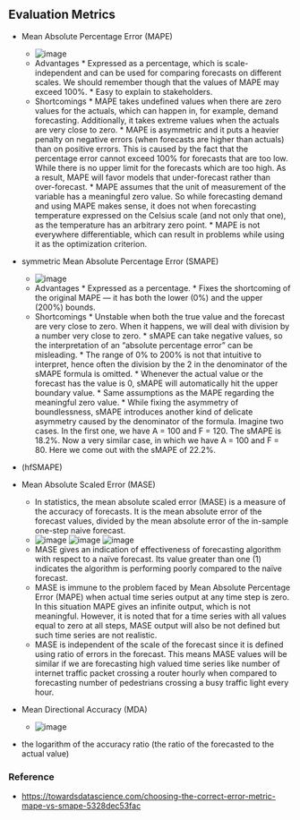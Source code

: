 ## Evaluation Metrics


* Mean Absolute Percentage Error (MAPE)
    * ![image](https://user-images.githubusercontent.com/16402963/221255443-e5500982-68f2-492f-b3e3-ff7f5d284a6b.png)
    * Advantages
          * Expressed as a percentage, which is scale-independent and can be used for comparing forecasts on different scales. We should remember though that the values of MAPE may exceed 100%.
          * Easy to explain to stakeholders.
    * Shortcomings
          * MAPE takes undefined values when there are zero values for the actuals, which can happen in, for example, demand forecasting. Additionally, it takes extreme values when the actuals are very close to zero.
          * MAPE is asymmetric and it puts a heavier penalty on negative errors (when forecasts are higher than actuals) than on positive errors. This is caused by the fact that the percentage error cannot exceed 100% for forecasts that are too low. While there is no upper limit for the forecasts which are too high. As a result, MAPE will favor models that under-forecast rather than over-forecast.
          * MAPE assumes that the unit of measurement of the variable has a meaningful zero value. So while forecasting demand and using MAPE makes sense, it does not when forecasting temperature expressed on the Celsius scale (and not only that one), as the temperature has an arbitrary zero point.
          * MAPE is not everywhere differentiable, which can result in problems while using it as the optimization criterion.

* symmetric Mean Absolute Percentage Error (SMAPE)
    * ![image](https://user-images.githubusercontent.com/16402963/221255483-32e6a2d0-f564-4276-96b0-1c287bf2f638.png)
    * Advantages
          * Expressed as a percentage.
          * Fixes the shortcoming of the original MAPE — it has both the lower (0%) and the upper (200%) bounds.
    * Shortcomings
          * Unstable when both the true value and the forecast are very close to zero. When it happens, we will deal with division by a number very close to zero.
          * sMAPE can take negative values, so the interpretation of an “absolute percentage error” can be misleading.
          * The range of 0% to 200% is not that intuitive to interpret, hence often the division by the 2 in the denominator of the sMAPE formula is omitted.
          * Whenever the actual value or the forecast has the value is 0, sMAPE will automatically hit the upper boundary value.
          * Same assumptions as the MAPE regarding the meaningful zero value.
          * While fixing the asymmetry of boundlessness, sMAPE introduces another kind of delicate asymmetry caused by the denominator of the formula. Imagine two cases. In the first one, we have A = 100 and F = 120. The sMAPE is 18.2%. Now a very similar case, in which we have A = 100 and F = 80. Here we come out with the sMAPE of 22.2%.

*  (hfSMAPE)


* Mean Absolute Scaled Error (MASE)
    * In statistics, the mean absolute scaled error (MASE) is a measure of the accuracy of forecasts. It is the mean absolute error of the forecast values, divided by the mean absolute error of the in-sample one-step naive forecast.
    * ![image](https://user-images.githubusercontent.com/16402963/221256096-b053bb08-fa67-4d7b-9bd3-1ed7c7dab80e.png) ![image](https://user-images.githubusercontent.com/16402963/221256135-423c9c7d-b876-43ce-8e71-e59626bc82fe.png)
 ![image](https://user-images.githubusercontent.com/16402963/221256198-b5a6daeb-b041-4288-af86-26ed0293ea76.png)
    * MASE gives an indication of effectiveness of forecasting algorithm with respect to a naïve forecast. Its value greater than one (1) indicates the algorithm is performing poorly compared to the naïve forecast.
    * MASE is immune to the problem faced by Mean Absolute Percentage Error (MAPE) when actual time series output at any time step is zero. In this situation MAPE gives an infinite output, which is not meaningful. However, it is noted that for a time series with all values equal to zero at all steps, MASE output will also be not defined but such time series are not realistic.
    * MASE is independent of the scale of the forecast since it is defined using ratio of errors in the forecast. This means MASE values will be similar if we are forecasting high valued time series like number of internet traffic packet crossing a router hourly when compared to forecasting number of pedestrians crossing a busy traffic light every hour.
 
* Mean Directional Accuracy (MDA)
    * ![image](https://user-images.githubusercontent.com/16402963/221256664-8c771194-f8c3-4481-9314-a59bdfc199cc.png)
     
* the logarithm of the accuracy ratio (the ratio of the forecasted to the actual value)


### Reference
* https://towardsdatascience.com/choosing-the-correct-error-metric-mape-vs-smape-5328dec53fac

